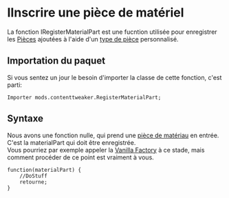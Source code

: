 # IInscrire une pièce de matériel

La fonction IRegisterMaterialPart est une fucntion utilisée pour enregistrer les [Pièces](/Mods/ContentTweaker/Materials/Materials/MaterialPart/) ajoutées à l'aide d'un [type de pièce](/Mods/ContentTweaker/Materials/Parts/PartType/) personnalisé.

## Importation du paquet

Si vous sentez un jour le besoin d'importer la classe de cette fonction, c'est parti:

```zenscript
Importer mods.contenttweaker.RegisterMaterialPart;
```

## Syntaxe

Nous avons une fonction nulle, qui prend une [pièce de matériau](/Mods/ContentTweaker/Materials/Materials/MaterialPart/) en entrée.  
C'est la materialPart qui doit être enregistrée.  
Vous pourriez par exemple appeler la [Vanilla Factory](/Mods/ContentTweaker/Vanilla/Creatable_Content/VanillaFactory/) à ce stade, mais comment procéder de ce point est vraiment à vous.

```zenscript
function(materialPart) {
    //DoStuff
    retourne;
}
```